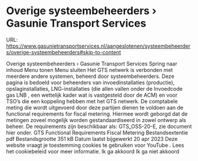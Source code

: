 # Overige systeembeheerders › Gasunie Transport Services

URL: https://www.gasunietransportservices.nl/aangeslotenen/systeembeheerders/overige-systeembeheerders#skip-to-content

Overige systeembeheerders › Gasunie Transport Services
Spring naar inhoud
Menu tonen
Menu sluiten
Het
GTS
netwerk is verbonden met meerdere andere systemen, beheerd door systeembeheerders.
Deze pagina is bedoeld voor beheerders van invoedinstallaties (productie), opslaginstallaties, LNG-installaties (die allen vallen onder de
Invoedcode gas LNB
, een wettelijk kader wat is vastgesteld door de ACM) en voor TSO’s die een koppeling hebben met het
GTS
netwerk.
De comptabele meting die wordt uitgevoerd door deze partijen dienen te voldoen aan de functional requirements for fiscal metering. Hiermee wordt geborgd dat de metingen zoveel mogelijk worden gestandaardiseerd in zowel ontwerp als beheer. De requirements zijn beschikbaar als: GTS_OSS-20-E, zie document hier onder.
GTS Functional Requirements Fiscal Metering
Bestandsextentie
pdf
Bestandsgrootte
351 kB
Datum laatst bijgewerkt
20 apr 2023
Deze website vraagt je toestemming cookies te gebruiken voor
YouTube
. Lees het
cookiebeleid
voor meer informatie.
Ik ga akkoord
Ik ga niet akkoord